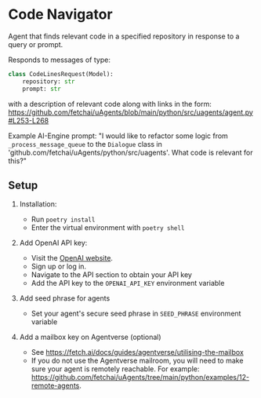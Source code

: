 # Code Navigator

Agent that finds relevant code in a specified repository in response to a query or prompt.

Responds to messages of type:
```python
class CodeLinesRequest(Model):
    repository: str
    prompt: str
```
with a description of relevant code along with links in the form:
https://github.com/fetchai/uAgents/blob/main/python/src/uagents/agent.py#L253-L268


Example AI-Engine prompt:
"I would like to refactor some logic from `_process_message_queue` to the `Dialogue` class in 'github.com/fetchai/uAgents/python/src/uagents'. What code is relevant for this?"


## Setup

1. Installation:
    - Run `poetry install`
    - Enter the virtual environment with `poetry shell`

2. Add OpenAI API key:
    - Visit the [OpenAI website](https://openai.com/).
    - Sign up or log in.
    - Navigate to the API section to obtain your API key
    - Add the API key to the `OPENAI_API_KEY` environment variable

3. Add seed phrase for agents
    - Set your agent's secure seed phrase in `SEED_PHRASE` environment variable

4. Add a mailbox key on Agentverse (optional)
    - See https://fetch.ai/docs/guides/agentverse/utilising-the-mailbox
    - If you do not use the Agentverse mailroom, you will need to make sure your agent is remotely reachable. For example: https://github.com/fetchai/uAgents/tree/main/python/examples/12-remote-agents.